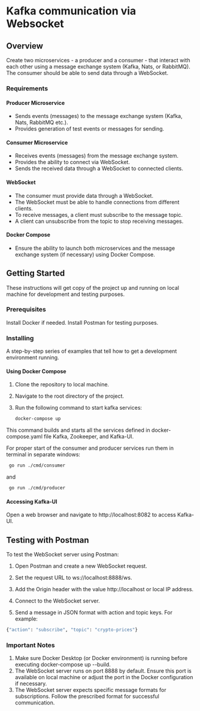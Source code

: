 # Kafka communication via Websocket

## Overview

Create two microservices - a producer and a consumer - that interact with each other using a message exchange system (Kafka, Nats, or RabbitMQ). The consumer should be able to send data through a WebSocket.

### Requirements

#### Producer Microservice
- Sends events (messages) to the message exchange system (Kafka, Nats, RabbitMQ etc.).
- Provides generation of test events or messages for sending.

#### Consumer Microservice
- Receives events (messages) from the message exchange system.
- Provides the ability to connect via WebSocket.
- Sends the received data through a WebSocket to connected clients.

#### WebSocket
- The consumer must provide data through a WebSocket.
- The WebSocket must be able to handle connections from different clients.
- To receive messages, a client must subscribe to the message topic.
- A client can unsubscribe from the topic to stop receiving messages.

#### Docker Compose
- Ensure the ability to launch both microservices and the message exchange system (if necessary) using Docker Compose.

## Getting Started

These instructions will get copy of the project up and running on local machine for development and testing purposes.

### Prerequisites

Install Docker if needed. Install Postman for testing purposes.

### Installing

A step-by-step series of examples that tell how to get a development environment running.

#### Using Docker Compose

1. Clone the repository to local machine.
2. Navigate to the root directory of the project.
3. Run the following command to start kafka services:

   ```bash
   docker-compose up

This command builds and starts all the services defined in docker-compose.yaml file Kafka, Zookeeper, and Kafka-UI.

For proper start of the consumer and producer services run them in terminal in separate windows:

```bash
 go run ./cmd/consumer
```
and
```bash
 go run ./cmd/producer
```

#### Accessing Kafka-UI
Open a web browser and navigate to http://localhost:8082 to access Kafka-UI.

## Testing with Postman
To test the WebSocket server using Postman:

1. Open Postman and create a new WebSocket request.

2. Set the request URL to ws://localhost:8888/ws.

3. Add the Origin header with the value http://localhost or local IP address.

4. Connect to the WebSocket server.

5. Send a message in JSON format with action and topic keys. For example:

```bash
{"action": "subscribe", "topic": "crypto-prices"}
```

### Important Notes
1. Make sure Docker Desktop (or Docker environment) is running before executing docker-compose up --build.
2. The WebSocket server runs on port 8888 by default. Ensure this port is available on local machine or adjust the port in the Docker configuration if necessary.
3. The WebSocket server expects specific message formats for subscriptions. Follow the prescribed format for successful communication.